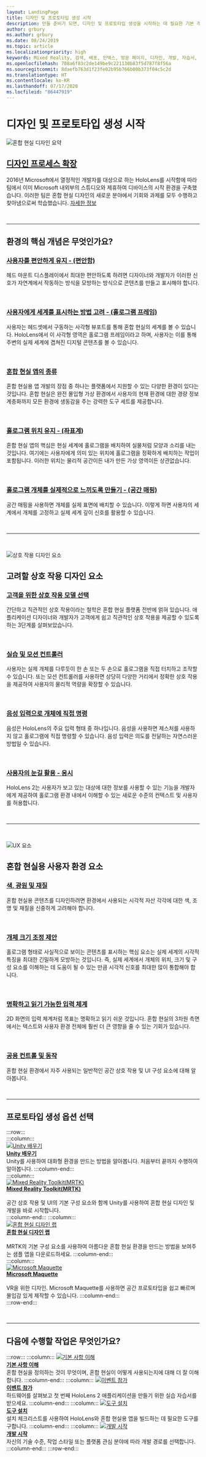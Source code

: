 ```yaml
---
layout: LandingPage
title: 디자인 및 프로토타입 생성 시작
description: 만들 준비가 되면, 디자인 및 프로토타입 생성을 시작하는 데 필요한 기본 개념을 알아봅니다.
author: grbury
ms.author: grbury
ms.date: 08/24/2019
ms.topic: article
ms.localizationpriority: high
keywords: Mixed Reality, 검색, 배포, 인덱스, 방문 페이지, 디자인, 개발, 자습서, 샘플 앱, 기본 사항, 사례 연구, 리소스, HoloLens 방법, 오픈 소스 프로젝트, 핵심 개념, 상호 작용
ms.openlocfilehash: 708a6f83c2de149be9c221130b83f5d787f8f56a
ms.sourcegitcommit: 8daefb763d1f23fe02b95b766b00b373f04c5c2d
ms.translationtype: HT
ms.contentlocale: ko-KR
ms.lasthandoff: 07/17/2020
ms.locfileid: "86447919"
---
```

# <a name="start-designing-and-prototyping"></a>디자인 및 프로토타입 생성 시작


![혼합 현실 디자인 요약](images/03_Design.png)

## <a name="expand-your-design-process"></a>[디자인 프로세스 확장](case-study-expanding-the-design-process-for-mixed-reality.md)

2016년 Microsoft에서 열정적인 개발자를 대상으로 하는 HoloLens를 시작함에 따라 팀에서 이미 Microsoft 내외부의 스튜디오와 제휴하여 디바이스의 시작 환경을 구축했습니다. 이러한 팀은 혼합 현실 디자인의 새로운 분야에서 기회와 과제를 모두 수행하고 찾아냄으로써 학습했습니다. [자세한 정보](case-study-expanding-the-design-process-for-mixed-reality.md)

<br>

---

## <a name="what-are-the-core-concepts-of-an-experience"></a>환경의 핵심 개념은 무엇인가요?

### <a name="keep-the-user-comfortable---comfort"></a>[사용자를 편안하게 유지 - (편안함)](comfort.md)
헤드 마운트 디스플레이에서 최대한 편안하도록 하려면 디자이너와 개발자가 이러한 신호가 자연계에서 작동하는 방식을 모방하는 방식으로 콘텐츠를 만들고 표시해야 합니다.

<br>

### <a name="consider-how-the-user-sees-the-world---holographic-frame"></a>[사용자에게 세계를 표시하는 방법 고려 - (홀로그램 프레임)](holographic-frame.md)
사용자는 헤드셋에서 구동하는 사각형 뷰포트를 통해 혼합 현실의 세계를 볼 수 있습니다. HoloLens에서 이 사각형 영역은 홀로그램 프레임이라고 하며, 사용자는 이를 통해 주변의 실제 세계에 겹쳐진 디지털 콘텐츠를 볼 수 있습니다.

<br>

### <a name="types-of-mixed-reality-apps"></a>[혼합 현실 앱의 종류](types-of-mixed-reality-apps.md)
혼합 현실용 앱 개발의 장점 중 하나는 플랫폼에서 지원할 수 있는 다양한 환경이 있다는 것입니다. 혼합 현실은 완전 몰입형 가상 환경에서 사용자의 현재 환경에 대한 경량 정보 계층화까지 모든 환경에 생동감을 주는 강력한 도구 세트를 제공합니다.

<br>

### <a name="keeping-holograms-in-place---coordinate-systems"></a>[홀로그램 위치 유지 - (좌표계)](coordinate-systems.md)
혼합 현실 앱의 핵심은 현실 세계에 홀로그램을 배치하여 실물처럼 모양과 소리를 내는 것입니다. 여기에는 사용자에게 의미 있는 위치에 홀로그램을 정확하게 배치하는 작업이 포함됩니다. 이러한 위치는 물리적 공간이든 내가 만든 가상 영역이든 상관없습니다.

<br>

### <a name="making-holographic-objects-feel-real---spatial-mapping"></a>[홀로그램 개체를 실제적으로 느끼도록 만들기 - (공간 매핑)](spatial-mapping.md)
공간 매핑을 사용하면 개체를 실제 표면에 배치할 수 있습니다. 이렇게 하면 사용자의 세계에서 개체를 고정하고 실제 세계 깊이 신호를 활용할 수 있습니다.

<br>


---

<br>

![상호 작용 디자인 요소](images/UX/UX_Hero_Manipulation.jpg)

## <a name="interaction-design-factors-to-consider"></a>고려할 상호 작용 디자인 요소


### <a name="choose-an-interaction-model-for-your-customer"></a>[고객을 위한 상호 작용 모델 선택](interaction-fundamentals.md)
간단하고 직관적인 상호 작용이라는 철학은 혼합 현실 플랫폼 전반에 얽혀 있습니다. 애플리케이션 디자이너와 개발자가 고객에게 쉽고 직관적인 상호 작용을 제공할 수 있도록 하는 3단계를 살펴보았습니다.

<br>

### <a name="hands-and-motion-controllers"></a>[실습 및 모션 컨트롤러](hands-and-tools.md)
사용자는 실제 개체를 다루듯이 한 손 또는 두 손으로 홀로그램을 직접 터치하고 조작할 수 있습니다. 또는 모션 컨트롤러를 사용하면 상당히 다양한 거리에서 정확한 상호 작용을 제공하여 사용자의 물리적 역량을 확장할 수 있습니다.

<br>

### <a name="directly-commanding-objects-with-voice-input"></a>[음성 입력으로 개체에 직접 명령](voice-input.md)
음성은 HoloLens의 주요 입력 형태 중 하나입니다. 음성을 사용하면 제스처를 사용하지 않고 홀로그램에 직접 명령할 수 있습니다. 음성 입력은 의도를 전달하는 자연스러운 방법일 수 있습니다.

<br>

### <a name="leveraging-the-users-eye-gaze"></a>[사용자의 눈길 활용 - 응시](eye-tracking.md)
HoloLens 2는 사용자가 보고 있는 대상에 대한 정보를 사용할 수 있는 기능을 개발자에게 제공하여 홀로그램 환경 내에서 이해할 수 있는 새로운 수준의 컨텍스트 및 사용자를 허용합니다.

<br>


---

<br>


![UX 요소](images/UX/UX_Hero_BoundingBox.jpg)

## <a name="user-experience-elements-for-mixed-reality"></a>혼합 현실용 사용자 환경 요소


### <a name="color-light-and-materials"></a>[색, 광원 및 재질](color,-light-and-materials.md)
혼합 현실용 콘텐츠를 디자인하려면 환경에서 사용되는 시각적 자산 각각에 대한 색, 조명 및 재질을 신중하게 고려해야 합니다.

<br>

### <a name="suggesting-the-scale-of-an-object"></a>[개체 크기 조정 제안](scale.md)
홀로그램 형태로 사실적으로 보이는 콘텐츠를 표시하는 핵심 요소는 실제 세계의 시각적 특징을 최대한 긴밀하게 모방하는 것입니다. 즉, 실제 세계에서 개체의 위치, 크기 및 구성 요소를 이해하는 데 도움이 될 수 있는 만큼 시각적 신호를 최대한 많이 통합해야 합니다.

<br>

### <a name="clear-and-readable-typography"></a>[명확하고 읽기 가능한 입력 체계](typography.md)
2D 화면의 입력 체계처럼 목표는 명확하고 읽기 쉬운 것입니다. 혼합 현실의 3차원 측면에서는 텍스트와 사용자 환경 전체에 훨씬 더 큰 영향을 줄 수 있는 기회가 있습니다.

<br>

### <a name="common-controls-and-behaviors"></a>[공용 컨트롤 및 동작](app-patterns-landingpage.md)
혼합 현실 환경에서 자주 사용되는 일반적인 공간 상호 작용 및 UI 구성 요소에 대해 알아봅니다.



<br>


---

## <a name="choose-a-prototyping-option"></a>프로토타입 생성 옵션 선택  

:::row:::   
    :::column:::    
       [![Unity 배우기](images/Final_unity_logo.png)](https://learn.unity.com/)<br>
        **[Unity 배우기](https://learn.unity.com/)**<br>
        Unity를 사용하여 대화형 환경을 만드는 방법을 알아봅니다. 처음부터 끝까지 수행하여 알아봅니다.
    :::column-end:::    
    :::column:::    
        [![Mixed Reality Toolkit(MRTK)](images/Final_mrtk-small_logo.png)](https://github.com/Microsoft/MixedRealityToolkit-Unity)<br>
        **[Mixed Reality Toolkit(MRTK)](https://github.com/Microsoft/MixedRealityToolkit-Unity)**<br>  
        공간 상호 작용 및 UI의 기본 구성 요소와 함께 Unity를 사용하여 혼합 현실 디자인 및 개발을 바로 시작합니다.   
    :::column-end:::
    :::column:::    
        [![혼합 현실 디자인 랩](images/Final_mrdl_logo.png)](https://github.com/Microsoft/MRDL_Unity_PeriodicTable)<br>
        **[혼합 현실 디자인 랩](https://github.com/Microsoft/MRDL_Unity_PeriodicTable)**<br>  
        MRTK의 기본 구성 요소를 사용하여 아름다운 혼합 현실 환경을 만드는 방법을 보여주는 샘플 앱을 다운로드하세요.
    :::column-end:::        
    :::column:::    
        [![Microsoft Maquette](images/Final_maquette_logo.png)](https://www.maquette.ms/)<br>
        **[Microsoft Maquette](https://www.maquette.ms/)**<br>  
        VR을 위한 디자인. Microsoft Maquette를 사용하면 공간 프로토타입을 쉽고 빠르며 몰입감 있게 제작할 수 있습니다. 
    :::column-end:::    
:::row-end:::

<br>

---



## <a name="what-would-you-like-to-do-next"></a>다음에 수행할 작업은 무엇인가요?

:::row:::
    :::column:::
       [![기본 사항 이해](images/icon-lightbulb.png)](get-started-with-mr.md#understand-the-basics)<br>
        **[기본 사항 이해](get-started-with-mr.md#understand-the-basics)**<br>
        혼합 현실을 정의하는 것이 무엇이며, 혼합 현실이 어떻게 사용되는지에 대해 더 잘 이해합니다.
    :::column-end:::
    :::column:::
        [![이벤트 참가](images/icon-calendar.jpg)](sf-academy-events.md)<br>
         **[이벤트 참가](sf-academy-events.md)**<br>
        하드웨어를 살펴보고 첫 번째 HoloLens 2 애플리케이션을 만들기 위한 실습 자습서를 받으세요.
    :::column-end:::
    :::column:::
        [![도구 설치](images/icon-design.jpg)](install-the-tools.md)<br>
         **[도구 설치](install-the-tools.md)**<br>
        설치 체크리스트를 사용하여 HoloLens와 혼합 현실용 앱을 빌드하는 데 필요한 도구를 구합니다.
    :::column-end:::
    :::column:::
        [![개발 시작](images/icon-developer.jpg)](development.md)<br>
        **[개발 시작](development.md)**<br>
        자신의 기술 수준, 작업 스타일 또는 플랫폼 관심 분야에 따라 개발 경로를 선택합니다.
    :::column-end:::
:::row-end:::


<br>

<br>


